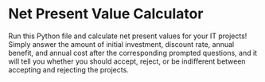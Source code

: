 # Net Present Value Calculator
Run this Python file and calculate net present values for your IT projects! Simply answer the amount of initial investment, discount rate, annual benefit, and annual cost after the corresponding prompted questions, and it will tell you whether you should accept, reject, or be indifferent between accepting and rejecting the projects.
